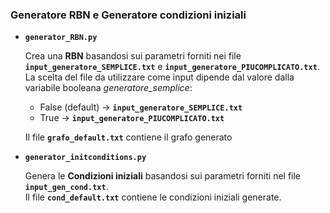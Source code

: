 ### Generatore RBN e Generatore condizioni iniziali

- **`generator_RBN.py`**

    Crea una **RBN** basandosi sui parametri forniti nei file **`input_generatore_SEMPLICE.txt`** e **`input_generatore_PIUCOMPLICATO.txt`**. \
    La scelta del file da utilizzare come input dipende dal valore dalla variabile booleana *generatore_semplice*:
    - False (default) -> **`input_generatore_SEMPLICE.txt`**
    - True -> **`input_generatore_PIUCOMPLICATO.txt`**
    
    Il file **`grafo_default.txt`** contiene il grafo generato 


- **`generator_initconditions.py`**
    
    Genera le **Condizioni iniziali** basandosi sui parametri forniti nel file **`input_gen_cond.txt`**. \
    Il file **`cond_default.txt`** contiene le condizioni iniziali generate.
    



